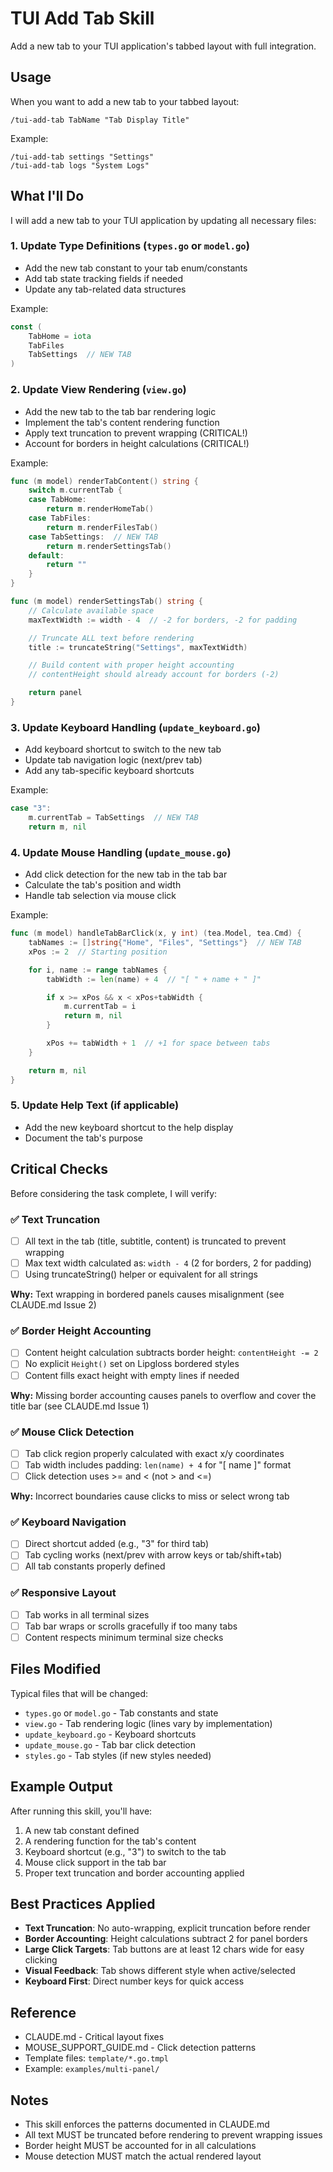 # TUI Add Tab Skill

Add a new tab to your TUI application's tabbed layout with full integration.

## Usage

When you want to add a new tab to your tabbed layout:

```
/tui-add-tab TabName "Tab Display Title"
```

Example:
```
/tui-add-tab settings "Settings"
/tui-add-tab logs "System Logs"
```

## What I'll Do

I will add a new tab to your TUI application by updating all necessary files:

### 1. Update Type Definitions (`types.go` or `model.go`)

- Add the new tab constant to your tab enum/constants
- Add tab state tracking fields if needed
- Update any tab-related data structures

Example:
```go
const (
    TabHome = iota
    TabFiles
    TabSettings  // NEW TAB
)
```

### 2. Update View Rendering (`view.go`)

- Add the new tab to the tab bar rendering logic
- Implement the tab's content rendering function
- Apply text truncation to prevent wrapping (CRITICAL!)
- Account for borders in height calculations (CRITICAL!)

Example:
```go
func (m model) renderTabContent() string {
    switch m.currentTab {
    case TabHome:
        return m.renderHomeTab()
    case TabFiles:
        return m.renderFilesTab()
    case TabSettings:  // NEW TAB
        return m.renderSettingsTab()
    default:
        return ""
    }
}

func (m model) renderSettingsTab() string {
    // Calculate available space
    maxTextWidth := width - 4  // -2 for borders, -2 for padding

    // Truncate ALL text before rendering
    title := truncateString("Settings", maxTextWidth)

    // Build content with proper height accounting
    // contentHeight should already account for borders (-2)

    return panel
}
```

### 3. Update Keyboard Handling (`update_keyboard.go`)

- Add keyboard shortcut to switch to the new tab
- Update tab navigation logic (next/prev tab)
- Add any tab-specific keyboard shortcuts

Example:
```go
case "3":
    m.currentTab = TabSettings  // NEW TAB
    return m, nil
```

### 4. Update Mouse Handling (`update_mouse.go`)

- Add click detection for the new tab in the tab bar
- Calculate the tab's position and width
- Handle tab selection via mouse click

Example:
```go
func (m model) handleTabBarClick(x, y int) (tea.Model, tea.Cmd) {
    tabNames := []string{"Home", "Files", "Settings"}  // NEW TAB
    xPos := 2  // Starting position

    for i, name := range tabNames {
        tabWidth := len(name) + 4  // "[ " + name + " ]"

        if x >= xPos && x < xPos+tabWidth {
            m.currentTab = i
            return m, nil
        }

        xPos += tabWidth + 1  // +1 for space between tabs
    }

    return m, nil
}
```

### 5. Update Help Text (if applicable)

- Add the new keyboard shortcut to the help display
- Document the tab's purpose

## Critical Checks

Before considering the task complete, I will verify:

### ✅ Text Truncation
- [ ] All text in the tab (title, subtitle, content) is truncated to prevent wrapping
- [ ] Max text width calculated as: `width - 4` (2 for borders, 2 for padding)
- [ ] Using truncateString() helper or equivalent for all strings

**Why:** Text wrapping in bordered panels causes misalignment (see CLAUDE.md Issue 2)

### ✅ Border Height Accounting
- [ ] Content height calculation subtracts border height: `contentHeight -= 2`
- [ ] No explicit `Height()` set on Lipgloss bordered styles
- [ ] Content fills exact height with empty lines if needed

**Why:** Missing border accounting causes panels to overflow and cover the title bar (see CLAUDE.md Issue 1)

### ✅ Mouse Click Detection
- [ ] Tab click region properly calculated with exact x/y coordinates
- [ ] Tab width includes padding: `len(name) + 4` for "[ name ]" format
- [ ] Click detection uses >= and < (not > and <=)

**Why:** Incorrect boundaries cause clicks to miss or select wrong tab

### ✅ Keyboard Navigation
- [ ] Direct shortcut added (e.g., "3" for third tab)
- [ ] Tab cycling works (next/prev with arrow keys or tab/shift+tab)
- [ ] All tab constants properly defined

### ✅ Responsive Layout
- [ ] Tab works in all terminal sizes
- [ ] Tab bar wraps or scrolls gracefully if too many tabs
- [ ] Content respects minimum terminal size checks

## Files Modified

Typical files that will be changed:

- `types.go` or `model.go` - Tab constants and state
- `view.go` - Tab rendering logic (lines vary by implementation)
- `update_keyboard.go` - Keyboard shortcuts
- `update_mouse.go` - Tab bar click detection
- `styles.go` - Tab styles (if new styles needed)

## Example Output

After running this skill, you'll have:

1. A new tab constant defined
2. A rendering function for the tab's content
3. Keyboard shortcut (e.g., "3") to switch to the tab
4. Mouse click support in the tab bar
5. Proper text truncation and border accounting applied

## Best Practices Applied

- **Text Truncation**: No auto-wrapping, explicit truncation before render
- **Border Accounting**: Height calculations subtract 2 for panel borders
- **Large Click Targets**: Tab buttons are at least 12 chars wide for easy clicking
- **Visual Feedback**: Tab shows different style when active/selected
- **Keyboard First**: Direct number keys for quick access

## Reference

- CLAUDE.md - Critical layout fixes
- MOUSE_SUPPORT_GUIDE.md - Click detection patterns
- Template files: `template/*.go.tmpl`
- Example: `examples/multi-panel/`

## Notes

- This skill enforces the patterns documented in CLAUDE.md
- All text MUST be truncated before rendering to prevent wrapping issues
- Border height MUST be accounted for in all calculations
- Mouse detection MUST match the actual rendered layout
